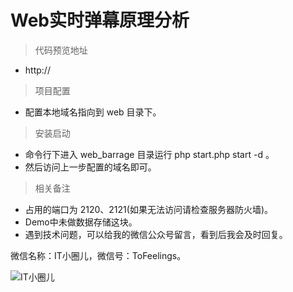 # Web实时弹幕原理分析

> 代码预览地址

- http://

> 项目配置

- 配置本地域名指向到 web 目录下。

> 安装启动

- 命令行下进入 web_barrage 目录运行 php start.php start -d 。
- 然后访问上一步配置的域名即可。

> 相关备注

- 占用的端口为 2120、2121(如果无法访问请检查服务器防火墙)。
- Demo中未做数据存储这块。
- 遇到技术问题，可以给我的微信公众号留言，看到后我会及时回复。

微信名称：IT小圈儿，微信号：ToFeelings。

![IT小圈儿](https://ntaste.github.io/image/qr.jpg)



